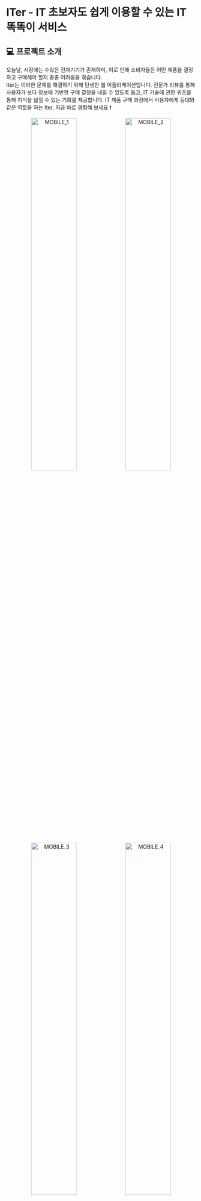 # ITer - IT 초보자도 쉽게 이용할 수 있는 IT 똑똑이 서비스

## 💻 프로젝트 소개

오늘날, 시장에는 수많은 전자기기가 존재하며, 이로 인해 소비자들은 어떤 제품을 결정하고 구매해야 할지 종종 어려움을 겪습니다. <br>Iter는 이러한 문제를 해결하기 위해 탄생한 웹 어플리케이션입니다. 전문가 리뷰를 통해 사용자가 보다 정보에 기반한 구매 결정을 내릴 수 있도록 돕고, IT 기술에 관한 퀴즈를 통해 지식을 넓힐 수 있는 기회를 제공합니다. IT 제품 구매 과정에서 사용자에게 등대와 같은 역할을 하는 Iter, 지금 바로 경험해 보세요 ❗️


<p align = "center" width="100%">
 <img width="49%" alt = "MOBILE_1" src="https://github.com/BETTER-iTER/Server/assets/96874318/86df95d7-1ce2-49a1-b5fc-e7f7108ce681">
 <img width="49%" alt = "MOBILE_2" src="https://github.com/BETTER-iTER/Server/assets/96874318/f12a2188-6a80-4f58-9d72-13105bd38e8f">
</p>

<p align = "center" width="100%">    
  <img width="49%" alt = "MOBILE_3" src="https://github.com/BETTER-iTER/Server/assets/96874318/355aba3e-f20d-40f7-bb7a-6302cb174268">
  <img width="49%" alt = "MOBILE_4" src="https://github.com/BETTER-iTER/Server/assets/96874318/b9029b4f-1b30-48e4-877f-7708dc907bf1">
</p>

<p align = "center" width="100%">
  <img width="49%" alt = "MOBILE_5" src="https://github.com/BETTER-iTER/Server/assets/96874318/06a23afb-8d69-45c4-85bf-e6925e0fd749">
  <img width="49%" alt = "MOBILE_6" src="https://github.com/BETTER-iTER/Server/assets/96874318/a21a6357-b1e7-4ca5-b3e2-5d01ca1aeba7">
  
</p>

<p align = "center" width="100%">
  <img width="49%" alt = "MOBILE_5" src="https://github.com/BETTER-iTER/Server/assets/96874318/4b09609f-9cfb-4043-a3a8-1fc0704ee710">
  <img width="49%" alt = "MOBILE_6" src="https://github.com/BETTER-iTER/Server/assets/96874318/60c958f4-f366-4a0c-9d05-e94961ce1888">
</p>

<p align = "cetner" width="100%">
  <img width="100%" alt = "MOBILE_7" src="https://github.com/BETTER-iTER/Server/assets/96874318/1d081c2c-b722-4b9c-b558-a0f4945a7401">
</p>


## 👥 Contributors


<table align="center">
  <tbody>
    <tr>
      <td align="center" colspan="1">PM</td>
      <td align="center" colspan="1">DEGINER</td>
    </tr>
    <tr>
      <td>
        <a href="https://github.com/alreadynyeong">
          <img src="https://github.com/BETTER-iTER/Server/assets/96874318/f71f8f86-2fd9-44d8-a31a-6a135c6ca78b" width="200px" style="max-width: 100%;">
        </a>
      </td>
      <td>
         <a href="https://github.com/kimdavid0521">
           <img src="https://github.com/BETTER-iTER/Server/assets/96874318/7d34c054-809b-4453-a356-2608663de0f1" width="200px" style="max-width: 100%;">
         </a>
       </td>
    </tr>
    <tr>
      <td align="center">PM 송수경</a>
      </td>
      <td align="center">DESIGNER 문채원</a>
      </td>
    </tr>
  </tbody>
</table>

<table align="center">
  <tbody>
    <tr>
      <td align="center" colspan="2">FRONTEND</td>
      <td align="center" colspan="2">BACKEND</td>
    </tr>
    <tr>
      <td>
        <a href="https://github.com/alreadynyeong">
          <img src="https://github.com/BETTER-iTER/Server/assets/96874318/1e788ea1-3187-4c86-9c77-2622725ba66f" width="200px" style="max-width: 100%;">
        </a>
      </td>
      <td>
         <a href="https://github.com/kimdavid0521">
           <img src="https://github.com/BETTER-iTER/Server/assets/96874318/c62fda50-a6f8-4df1-b10a-13669f069007" width="200px" style="max-width: 100%;">
         </a>
       </td>
      <td>
        <a href="https://github.com/choidongkuen">
          <img src="https://github.com/BETTER-iTER/Server/assets/96874318/67f67bb1-e815-4982-8e91-8c7b8ebed278" width="200px" style="max-width: 100%;">
        </a>
      </td>
      <td>
        <a href="https://github.com/luke0408">
          <img src="https://github.com/BETTER-iTER/Server/assets/96874318/f0d63931-d787-42d7-8ee5-e3d5b5ee0ef3" width="200px" style="max-width: 100%;">
        </a>
      </td>
    </tr>
    <tr>
      <td align="center">
          <a href="https://github.com/alreadynyeong">FE 이민형</a>
      </td>
      <td align="center">
          <a href="https://github.com/kimdavid0521">FE 김태영</a>
      </td>
      <td align="center">
          <a href="https://github.com/choidongkuen">BE 최동근</a>
      </td>
      <td align="center">
          <a href="https://github.com/luke0408">BE 최선규</a>
      </td>
    </tr>
  </tbody>
</table>



                                                    
